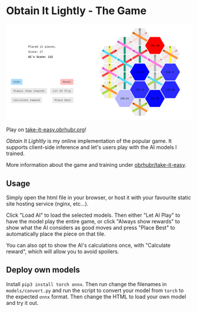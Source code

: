 # Obtain It Lightly - The Game

![Screenshot of the Website](.github/app.png)

Play on [take-it-easy.obrhubr.org](https://take-it-easy.obrhubr.org)!

*Obtain It Lighltly* is my online implementation of the popular game. It supports client-side inference and let's users play with the AI models I trained.

More information about the game and training under [obrhubr/take-it-easy](https://github.com/obrhubr/take-it-easy).

## Usage

Simply open the html file in your browser, or host it with your favourite static site hosting service (nginx, etc...).

Click "Load AI" to load the selected models.
Then either "Let AI Play" to have the model play the entire game, or click "Always show rewards" to show what the AI considers as good moves and press "Place Best" to automatically place the piece on that tile.

You can also opt to show the AI's calculations once, with "Calculate reward", which will allow you to avoid spoilers.

## Deploy own models

Install `pip3 install torch onnx`. Then run change the filenames in `models/convert.py` and run the script to convert your model from `torch` to the expected `onnx` format. Then change the HTML to load your own model and try it out.